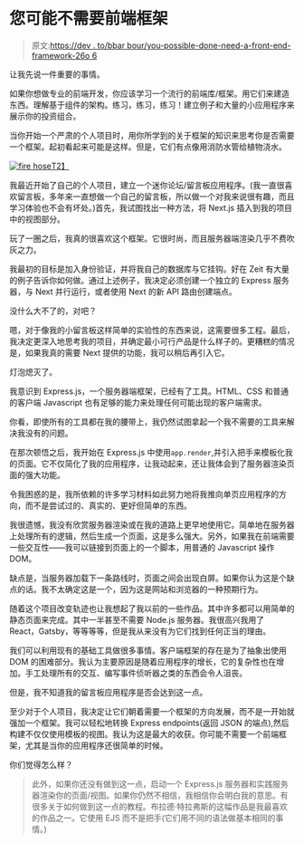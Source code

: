 # 您可能不需要前端框架

> 原文:[https://dev . to/bbar bour/you-possible-done-need-a-front-end-framework-26o 6](https://dev.to/bbarbour/you-probably-don-t-need-a-front-end-framework-26o6)

让我先说一件重要的事情。

如果你想做专业的前端开发，你应该学习一个流行的前端库/框架。用它们来建造东西。理解基于组件的架构。练习，练习，练习！建立例子和大量的小应用程序来展示你的投资组合。

当你开始一个严肃的个人项目时，用你所学到的关于框架的知识来思考你是否需要一个框架。起初看起来可能是这样。但是，它们有点像用消防水管给植物浇水。

[![fire hose](../Images/a17c3a7ac3bf640feb6b62cbf1c0d20f.png)T2】](https://i.giphy.com/media/xIOCCvqZ9kYEg/giphy.gif)

我最近开始了自己的个人项目，建立一个迷你论坛/留言板应用程序。(我一直很喜欢留言板，多年来一直想做一个自己的留言板，所以做一个对我来说很有趣，而且学习体验也不会有坏处。)首先，我试图找出一种方法，将 Next.js 插入到我的项目中的视图部分。

玩了一圈之后，我真的很喜欢这个框架。它很时尚，而且服务器端渲染几乎不费吹灰之力。

我最初的目标是加入身份验证，并将我自己的数据库与它挂钩。好在 Zeit 有大量的例子告诉你如何做。通过上述例子，我决定必须创建一个独立的 Express 服务器，与 Next 并行运行，或者使用 Next 的新 API 路由创建端点。

没什么大不了的，对吧？

嗯，对于像我的小留言板这样简单的实验性的东西来说，这需要很多工程。最后，我决定更深入地思考我的项目，并确定最小可行产品是什么样子的。更糟糕的情况是，如果我真的需要 Next 提供的功能，我可以稍后再引入它。

灯泡熄灭了。

我意识到 Express.js，一个服务器端框架，已经有了工具。HTML、CSS 和普通的客户端 Javascript 也有足够的能力来处理任何可能出现的客户端需求。

你看，即使所有的工具都在我的腰带上，我仍然试图拿起一个我不需要的工具来解决我没有的问题。

在那次顿悟之后，我开始在 Express.js 中使用`app.render`,并引入把手来模板化我的页面。它不仅简化了我的应用程序，让我动起来，还让我体会到了服务器渲染页面的强大功能。

令我困惑的是，我所依赖的许多学习材料如此努力地将我推向单页应用程序的方向，而不是尝试过的、真实的、更好但简单的东西。

我很遗憾，我没有欣赏服务器渲染或在我的道路上更早地使用它。简单地在服务器上处理所有的逻辑，然后生成一个页面，这是多么强大。另外，如果我在前端需要一些交互性——我可以链接到页面上的一个脚本，用普通的 Javascript 操作 DOM。

缺点是，当服务器加载下一条路线时，页面之间会出现白屏。如果你认为这是个缺点的话。我不太确定这是一个，因为这是网站和浏览器的一种预期行为。

随着这个项目改变轨迹也让我想起了我以前的一些作品。其中许多都可以用简单的静态页面来完成。其中一半甚至不需要 Node.js 服务器。我很高兴我用了 React，Gatsby，等等等等，但是我从来没有为它们找到任何正当的理由。

我们可以利用现有的基础工具做很多事情。客户端框架的存在是为了抽象出使用 DOM 的困难部分。我认为主要原因是随着应用程序的增长，它的复杂性也在增加。手工处理所有的交互、编写事件侦听器之类的东西会令人沮丧。

但是，我不知道我的留言板应用程序是否会达到这一点。

至少对于个人项目，我决定让它们朝着需要一个框架的方向发展，而不是一开始就强加一个框架。我可以轻松地转换 Express endpoints(返回 JSON 的端点),然后构建不仅仅使用模板的视图。我认为这是最大的收获。你可能不需要一个前端框架，尤其是当你的应用程序还很简单的时候。

你们觉得怎么样？

> 此外，如果你还没有做到这一点，启动一个 Express.js 服务器和实践服务器渲染你的页面/视图。如果你仍然不相信，我相信你会明白我的意思。有很多关于如何做到这一点的教程。布拉德·特拉弗斯的这幅作品是我最喜欢的作品之一。它使用 EJS 而不是把手(它们用不同的语法做基本相同的事情。)